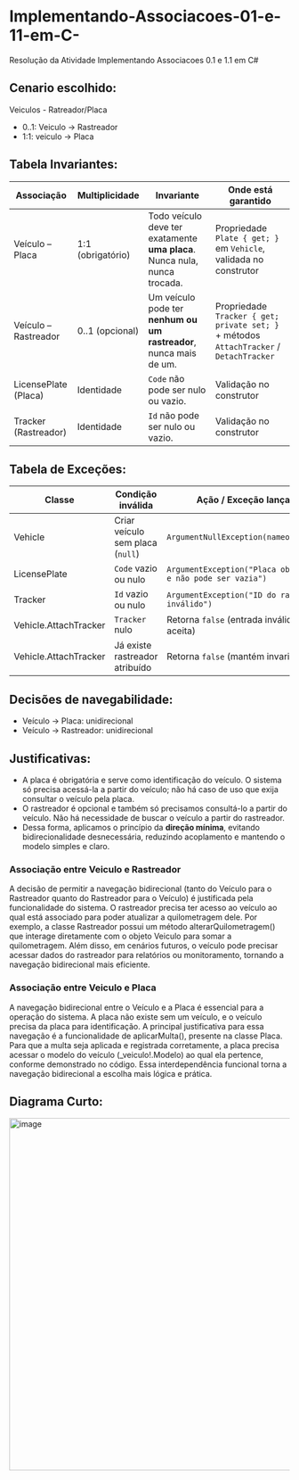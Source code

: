 # Implementando-Associacoes-01-e-11-em-C-
Resolução da Atividade Implementando Associacoes 0.1 e 1.1 em C#

## Cenario escolhido: 
Veiculos -  Ratreador/Placa 
 - 0..1: Veiculo -> Rastreador
 - 1:1: veiculo -> Placa

## Tabela Invariantes:

| Associação             | Multiplicidade   | Invariante                                                                 | Onde está garantido |
|-------------------------|------------------|----------------------------------------------------------------------------|----------------------|
| Veículo – Placa         | 1:1 (obrigatório)| Todo veículo deve ter exatamente **uma placa**. Nunca nula, nunca trocada. | Propriedade `Plate { get; }` em `Vehicle`, validada no construtor |
| Veículo – Rastreador    | 0..1 (opcional)  | Um veículo pode ter **nenhum ou um rastreador**, nunca mais de um.         | Propriedade `Tracker { get; private set; }` + métodos `AttachTracker` / `DetachTracker` |
| LicensePlate (Placa)    | Identidade       | `Code` não pode ser nulo ou vazio.                                         | Validação no construtor |
| Tracker (Rastreador)    | Identidade       | `Id` não pode ser nulo ou vazio.                                           | Validação no construtor |

## Tabela de Exceções:

| Classe         | Condição inválida                   | Ação / Exceção lançada                                        |
|----------------|--------------------------------------|---------------------------------------------------------------|
| Vehicle        | Criar veículo sem placa (`null`)      | `ArgumentNullException(nameof(plate))`                        |
| LicensePlate   | `Code` vazio ou nulo                 | `ArgumentException("Placa obrigatória e não pode ser vazia")` |
| Tracker        | `Id` vazio ou nulo                   | `ArgumentException("ID do rastreador inválido")`              |
| Vehicle.AttachTracker | `Tracker` nulo                 | Retorna `false` (entrada inválida não é aceita)               |
| Vehicle.AttachTracker | Já existe rastreador atribuído | Retorna `false` (mantém invariante 0..1)                      |

## Decisões de navegabilidade:
- Veículo → Placa: unidirecional
- Veículo → Rastreador: unidirecional

## Justificativas:
- A placa é obrigatória e serve como identificação do veículo. O sistema só precisa acessá-la a partir do veículo; não há caso de uso que exija consultar o veículo pela placa.
- O rastreador é opcional e também só precisamos consultá-lo a partir do veículo. Não há necessidade de buscar o veículo a partir do rastreador.
- Dessa forma, aplicamos o princípio da **direção mínima**, evitando bidirecionalidade desnecessária, reduzindo acoplamento e mantendo o modelo simples e claro.

### Associação entre Veiculo e Rastreador
 A decisão de permitir a navegação bidirecional (tanto do Veículo para o Rastreador quanto do Rastreador para o Veículo) é justificada pela funcionalidade do sistema. O rastreador precisa ter acesso ao veículo ao qual está associado para poder atualizar a quilometragem dele. Por exemplo, a classe Rastreador possui um método alterarQuilometragem() que interage diretamente com o objeto Veiculo para somar a quilometragem. Além disso, em cenários futuros, o veículo pode precisar acessar dados do rastreador para relatórios ou monitoramento, tornando a navegação bidirecional mais eficiente.

 ### Associação entre Veiculo e Placa
 A navegação bidirecional entre o Veículo e a Placa é essencial para a operação do sistema. A placa não existe sem um veículo, e o veículo precisa da placa para identificação. A principal justificativa para essa navegação é a funcionalidade de aplicarMulta(), presente na classe Placa. Para que a multa seja aplicada e registrada corretamente, a placa precisa acessar o modelo do veículo (_veiculo!.Modelo) ao qual ela pertence, conforme demonstrado no código. Essa interdependência funcional torna a navegação bidirecional a escolha mais lógica e prática.

## Diagrama Curto:
<img width="1297" height="632" alt="image" src="https://github.com/user-attachments/assets/cedf9605-50d9-41a4-9248-3c515c8e471c" />


